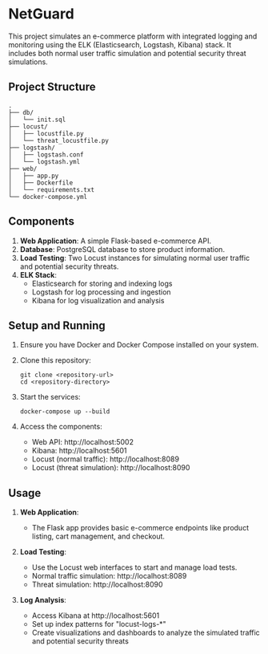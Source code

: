 # NetGuard

This project simulates an e-commerce platform with integrated logging and monitoring using the ELK (Elasticsearch, Logstash, Kibana) stack. It includes both normal user traffic simulation and potential security threat simulations.

## Project Structure

```
.
├── db/
│   └── init.sql
├── locust/
│   ├── locustfile.py
│   └── threat_locustfile.py
├── logstash/
│   ├── logstash.conf
│   └── logstash.yml
├── web/
│   ├── app.py
│   ├── Dockerfile
│   └── requirements.txt
└── docker-compose.yml
```

## Components

1. **Web Application**: A simple Flask-based e-commerce API.
2. **Database**: PostgreSQL database to store product information.
3. **Load Testing**: Two Locust instances for simulating normal user traffic and potential security threats.
4. **ELK Stack**: 
   - Elasticsearch for storing and indexing logs
   - Logstash for log processing and ingestion
   - Kibana for log visualization and analysis

## Setup and Running

1. Ensure you have Docker and Docker Compose installed on your system.

2. Clone this repository:
   ```
   git clone <repository-url>
   cd <repository-directory>
   ```

3. Start the services:
   ```
   docker-compose up --build
   ```

4. Access the components:
   - Web API: http://localhost:5002
   - Kibana: http://localhost:5601
   - Locust (normal traffic): http://localhost:8089
   - Locust (threat simulation): http://localhost:8090

## Usage

1. **Web Application**: 
   - The Flask app provides basic e-commerce endpoints like product listing, cart management, and checkout.

2. **Load Testing**:
   - Use the Locust web interfaces to start and manage load tests.
   - Normal traffic simulation: http://localhost:8089
   - Threat simulation: http://localhost:8090

3. **Log Analysis**:
   - Access Kibana at http://localhost:5601
   - Set up index patterns for "locust-logs-*"
   - Create visualizations and dashboards to analyze the simulated traffic and potential security threats
